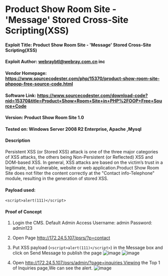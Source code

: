 # Product Show Room Site - 'Message' Stored Cross-Site Scripting(XSS)

   
#### Exploit Title: Product Show Room Site - 'Message' Stored Cross-Site Scripting(XSS)
#### Exploit Author: webraybtl@webray.com.cn inc
#### Vendor Homepage: https://www.sourcecodester.com/php/15370/product-show-room-site-phpoop-free-source-code.html
#### Software Link: https://www.sourcecodester.com/download-code?nid=15370&title=Product+Show+Room+Site+in+PHP%2FOOP+Free+Source+Code
#### Version: Product Show Room Site 1.0
#### Tested on: Windows Server 2008 R2 Enterprise, Apache ,Mysql

#### Description
Persistent XSS (or Stored XSS) attack is one of the three major categories of XSS attacks, the others being Non-Persistent (or Reflected) XSS and DOM-based XSS. In general, XSS attacks are based on the victim’s trust in a legitimate, but vulnerable, website or web application.Product Show Room Site does not filter the content correctly at the "Contact info-Telephone" module, resulting in the generation of stored XSS.

#### Payload used:
`<script>alert(111)</script>`

#### Proof of Concept

1. Login the CMS. 
Default Admin Access
Username: admin
Password: admin123

1. Open Page http://172.24.5.107/psrs/?p=contact 

2. Put XSS payload  (`<script>alert(111)</script>`) in the Message box and click on Send Message to publish the page
  ![image](https://user-images.githubusercontent.com/60683449/171591580-cc3ca01c-9e37-4e05-9351-4b9d7c7749df.png)
  ![image](https://user-images.githubusercontent.com/60683449/171591599-be5e8d7f-1d95-43ad-875a-9884f7052fa6.png)

   
4. Open http://172.24.5.107/psrs/admin/?page=inquiries,Viewing the Top 1 of Inquiries  page,We can see the alert.
  ![image](https://user-images.githubusercontent.com/60683449/171591660-c12ce9ac-aab1-45e9-b99f-7514dd28f698.png)




